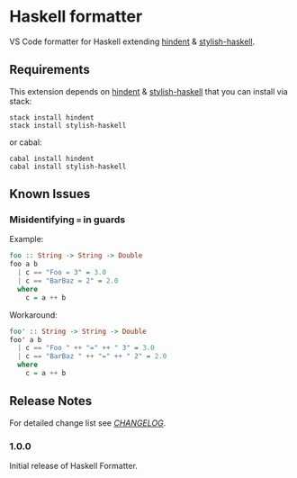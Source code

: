 # Haskell formatter

VS Code formatter for Haskell extending [hindent](https://github.com/mihaimaruseac/hindent) & [stylish-haskell](https://github.com/haskell/stylish-haskell).

<!--TODO ## Features

Describe specific features of your extension including screenshots of your extension in action. Image paths are relative to this README file.

For example if there is an image subfolder under your extension project workspace:

\!\[feature X\]\(images/feature-x.png\)

> Tip: Many popular extensions utilize animations. This is an excellent way to show off your extension! We recommend short, focused animations that are easy to follow. -->

## Requirements

This extension depends on [hindent](https://hackage.haskell.org/package/hindent) & [stylish-haskell](https://hackage.haskell.org/package/stylish-haskell) that you can install via stack:
```shell
stack install hindent
stack install stylish-haskell
```
or cabal:
```shell
cabal install hindent
cabal install stylish-haskell
```

<!--TODO hindent & stylish-haskell args -->
<!-- ## Extension Settings

Include if your extension adds any VS Code settings through the `contributes.configuration` extension point.

For example:

This extension contributes the following settings:

* `myExtension.enable`: Enable/disable this extension.
* `myExtension.thing`: Set to `blah` to do something. -->

## Known Issues

### Misidentifying `=` in guards
Example:
```haskell
foo :: String -> String -> Double
foo a b
  | c == "Foo = 3" = 3.0
  | c == "BarBaz = 2" = 2.0
  where
    c = a ++ b
```
Workaround:
```haskell
foo' :: String -> String -> Double
foo' a b
  | c == "Foo " ++ "=" ++ " 3" = 3.0
  | c == "BarBaz " ++ "=" ++ " 2" = 2.0
  where
    c = a ++ b
```

## Release Notes
For detailed change list see _[CHANGELOG](CHANGELOG.md)_.

### 1.0.0
Initial release of Haskell Formatter.
